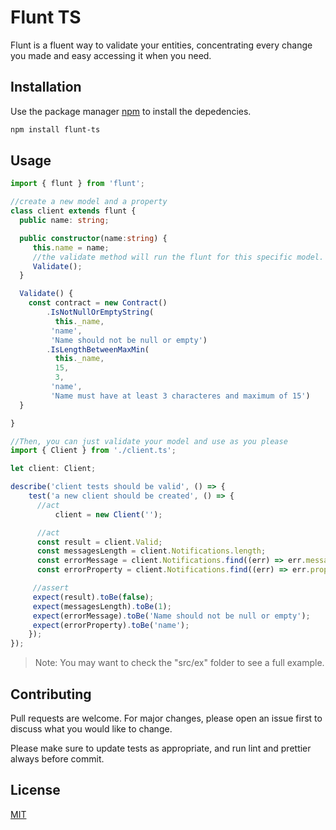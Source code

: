 # Flunt TS

Flunt is a fluent way to validate your entities, concentrating every change you made and easy accessing it when you need.

## Installation

Use the package manager [npm](https://nodejs.org/en/) to install the depedencies.

```bash
npm install flunt-ts
```

## Usage

```typescript
import { flunt } from 'flunt';

//create a new model and a property
class client extends flunt {
  public name: string;

  public constructor(name:string) {
     this.name = name;
     //the validate method will run the flunt for this specific model.
     Validate(); 
  }

  Validate() {
    const contract = new Contract()
        .IsNotNullOrEmptyString(
          this._name,
         'name',
         'Name should not be null or empty')
	    .IsLengthBetweenMaxMin(
          this._name, 
          15,
          3,
         'name', 
         'Name must have at least 3 characteres and maximum of 15') 
  }

}
```
```javascript
//Then, you can just validate your model and use as you please
import { Client } from './client.ts';

let client: Client;

describe('client tests should be valid', () => {
	test('a new client should be created', () => {
	  //act
    	  client = new Client('');

	  //act
	  const result = client.Valid;
	  const messagesLength = client.Notifications.length;
	  const errorMessage = client.Notifications.find((err) => err.message).message;
	  const errorProperty = client.Notifications.find((err) => err.property).property;

	 //assert
	 expect(result).toBe(false);
	 expect(messagesLength).toBe(1);
	 expect(errorMessage).toBe('Name should not be null or empty');
	 expect(errorProperty).toBe('name');
	});
});

```
> Note: You may want to check the "src/ex" folder to see a full example.

## Contributing
Pull requests are welcome. For major changes, please open an issue first to discuss what you would like to change.

Please make sure to update tests as appropriate, and run lint and prettier always before commit.

## License
[MIT](https://choosealicense.com/licenses/mit/)
